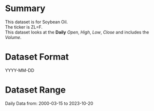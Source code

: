 # Summary

This dataset is for Soybean Oil.      
The ticker is ZL=F.    
This dataset looks at the **Daily** _Open_, _High_, _Low_, _Close_ and includes the _Volume_.    


# Dataset Format  

YYYY-MM-DD    

# Dataset Range  

Daily Data from: 2000-03-15 to 2023-10-20      
